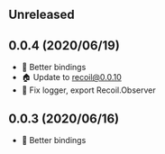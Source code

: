 ## Unreleased

## 0.0.4 (2020/06/19)

- :rocket: Better bindings
- :house: Update to recoil@0.0.10
- :bug: Fix logger, export Recoil.Observer

## 0.0.3 (2020/06/16)

- :rocket: Better bindings

